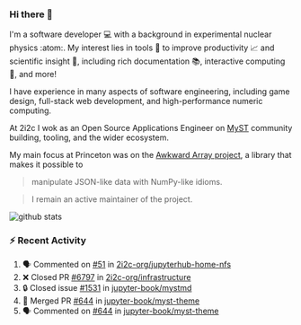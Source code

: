 ### Hi there 👋 

I'm a software developer 💻 with a background in experimental nuclear physics :atom:. My interest lies in tools :wrench: to improve productivity :chart_with_upwards_trend: and scientific insight :telescope:, including rich documentation 📚, interactive computing 🧮, and more! 

I have experience in many aspects of software engineering, including game design, full-stack web development, and high-performance numeric computing. 

At 2i2c I wok as an Open Source Applications Engineer on [MyST](https://github.com/jupyter-book/mystmd) community building, tooling, and the wider ecosystem. 

My main focus at Princeton was on the [Awkward Array project](awkward-array.org/), a library that makes it possible to 
> manipulate JSON-like data with NumPy-like idioms.

> I remain an active maintainer of the project. 

![github stats](https://github-readme-stats.vercel.app/api?username=agoose77&show_icons=true&hide_rank=true&hide_title=true&bg_color=30,e76445,904e95&text_color=efe3ec&icon_color=efe3ec)
<!--
**agoose77/agoose77** is a ✨ _special_ ✨ repository because its `README.md` (this file) appears on your GitHub profile.

Here are some ideas to get you started:

- 🔭 I’m currently working on ...
- 🌱 I’m currently learning ...
- 👯 I’m looking to collaborate on ...
- 🤔 I’m looking for help with ...
- 💬 Ask me about ...
- 📫 How to reach me: ...
- 😄 Pronouns: ...
- ⚡ Fun fact: ...
-->

### :zap: Recent Activity

<!--START_SECTION:activity-->
1. 🗣 Commented on [#51](https://github.com/2i2c-org/jupyterhub-home-nfs/pull/51#issuecomment-3318746169) in [2i2c-org/jupyterhub-home-nfs](https://github.com/2i2c-org/jupyterhub-home-nfs)
2. ❌ Closed PR [#6797](https://github.com/2i2c-org/infrastructure/pull/6797) in [2i2c-org/infrastructure](https://github.com/2i2c-org/infrastructure)
3. 🔒 Closed issue [#1531](https://github.com/jupyter-book/mystmd/issues/1531) in [jupyter-book/mystmd](https://github.com/jupyter-book/mystmd)
4. 🎉 Merged PR [#644](https://github.com/jupyter-book/myst-theme/pull/644) in [jupyter-book/myst-theme](https://github.com/jupyter-book/myst-theme)
5. 🗣 Commented on [#644](https://github.com/jupyter-book/myst-theme/pull/644#issuecomment-3314758997) in [jupyter-book/myst-theme](https://github.com/jupyter-book/myst-theme)
<!--END_SECTION:activity-->
